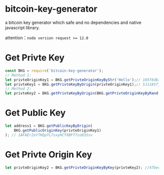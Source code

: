 # bitcoin-key-generator

a bitcoin key generator which safe and no dependencies and native javascript library.

attention：`node version request >= 12.0`

# Get Privte Key

```js
const BKG = require('bitcoin-key-generator');
// Method 1:
let privteOriginKey1 = BKG.getPrivteOriginKeyByStr('Hello');// 185f8db32271fe25f561a6fc938b2e264306ec304eda518007d1764826381969
let privteKey1 = BKG.getPrivteKeyByOrigin(privteOriginKey1);// 5J12ASfjmVAX7efMjvvr4h4Q19xd4wZPPEf9dqiLda8QtWAT93b
// Method 2:
let privteKey2 = BKG.getPrivteKeyByOrigin(BKG.getPrivteOriginKeyByRand());// 5JMtDQYeeLMrFirM7BdxQv9CpvcAP6hCT4xAiZYGWkTwf3PcBud
```

# Get Public Key

```js
let address1 = BKG.getPublicKeyByOrigin(
    BKG.getPublicOriginKey(privteOriginKey1)
); // 1AFAEr2oY7HQp7L7sxyHCfXBFf7zo935sv
```

# Get Privte Origin Key

```js
let privteOriginKey2 = BKG.getPrivteOriginKeyByKey(privteKey2); //47bec1393676aa66b2a2715a621eb2431a9b62864224702490010c59d0113101
```
